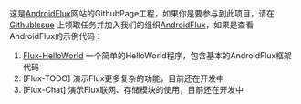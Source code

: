 这是[AndroidFlux](http://androidflux.github.io/)网站的GithubPage工程，如果你是要参与到此项目，请在 [GithubIssue](https://github.com/androidflux/androidflux.github.io/issues)
上领取任务并加入我们的组织[AndroidFlux](https://github.com/androidflux)，如果是查看AndroidFlux的示例代码：

1. [Flux-HelloWorld](https://github.com/androidflux/flux) 一个简单的HelloWorld程序，包含基本的AndroidFlux框架代码
2. [Flux-TODO] 演示Flux更多复杂的功能，目前还在开发中
3. [Flux-Chat] 演示Flux联网、存储模块的使用，目前还在开发中
